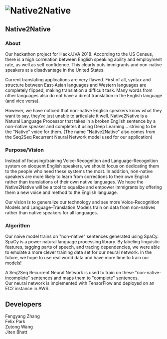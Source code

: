 # ![Native2Native](https://github.com/fpark7/Native2Native/assets/logo.png)

## Native2Native

### About
Our hackathon project for Hack.UVA 2018. According to the US Census, there is a high correlation between English speaking ability and employment rate, as well as self confidence. This clearly puts immigrants and non-native speakers at a disadvantage in the United States. 

Current translating applications are very flawed. First of all, syntax and structure between East-Asian languages and Western languages are completely flipped, making translation a difficult task. Many words from other languages also do not have a direct translation in the English language (and vice versa). 

However, we have noticed that non-native English speakers know what they want to say, they're just unable to articulate it well.
Native2Native is a Natural Language Processor that takes in a broken English sentence by a non-native speaker and completes it using Deep Learning... striving to be the "Native" voice for them. (The name "Native2Native" also comes from the Seq2Seq Recurrent Neural Network model used for our application)

### Purpose/Vision
Instead of focusing/training Voice-Recognition and Language-Recognition system on eloquent English speakers, we should focus on dedicating them to the people who need these systems the most. In addition, non-native speakers are more likely to learn from corrections to their own English rather than translations of their own native languages. We hope the Native2Native will be a tool to equalize and empower immigrants by offering them a new voice and method to the English language. 

Our vision is to generalize our technology and see more Voice-Recognition Models and Language-Translation Models train on data from non-natives rather than native speakers for all languages.

### Algorithm
Our naive model trains on "non-native" sentences generated using SpaCy. SpaCy is a power natural language processing library. By labeling linguistic features, tagging parts of speech, and tracing dependencies, we were able to emulate a more clever training data set for our neural network. In the future, we hope to use real world data and have more time to train our models!

A Seq2Seq Recurrent Neural Network is used to train on these "non-native-incomplete" sentences and maps them to "complete" sentences. 
<br>
Our neural network is implemented with TensorFlow and deployed on an EC2 instance in AWS.

## Developers
Fengyang Zhang <br>
Felix Park <br>
Zutong Wang <br>
Jiten Bhatt <br>




